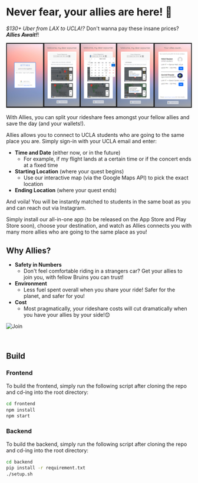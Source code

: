 # Never fear, your allies are here! 🥳

*$130+ Uber from LAX to UCLA!?* Don't wanna pay these insane prices? ***Allies Await!***!

![Join](./auxmedia/figma.png)

With Allies, you can split your rideshare fees amongst your fellow allies and save the day (and your wallets!).

Allies allows you to connect to UCLA students who are going to the same place you are. Simply sign-in with your UCLA email and enter:

* **Time and Date** (either now, or in the future)
  * For example, if my flight lands at a certain time or if the concert ends at a fixed time
* **Starting Location** (where your quest begins)
  * Use our interactive map (via the Google Maps API) to pick the exact location 
* **Ending Location** (where your quest ends) 

And voila! You will be instantly matched to students in the same boat as you and can reach out via Instagram. 

Simply install our all-in-one app (to be released on the App Store and Play Store soon), choose your destination, and watch as Allies connects you with many more allies who are going to the same place as you! 

## Why Allies?

* **Safety in Numbers**
  * Don't feel comfortable riding in a strangers car? Get your allies to join you, with fellow Bruins you can trust!
* **Environment**
  * Less fuel spent overall when you share your ride! Safer for the planet, and safer for you! 
* **Cost**
  * Most pragmatically, your rideshare costs will cut dramatically when you have your allies by your side!😊

![Join](./auxmedia/demo.gif)


&nbsp;&nbsp;

## Build

### Frontend

To build the frontend, simply run the following script after cloning the repo and cd-ing into the root directory:

```bash 
cd frontend
npm install
npm start
```

### Backend

To build the backend, simply run the following script after cloning the repo and cd-ing into the root directory:

```bash 
cd backend
pip install -r requirement.txt
./setup.sh
```
